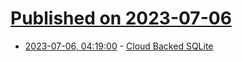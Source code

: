 # [Published on 2023-07-06](index.md)

* [2023-07-06, 04:19:00](https://lobste.rs/s/0gsgun/cloud_backed_sqlite) - [Cloud Backed SQLite](https://sqlite.org/cloudsqlite/doc/trunk/www/index.wiki)
